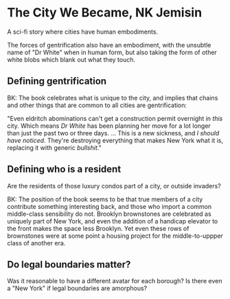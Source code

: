 # The City We Became, NK Jemisin

A sci-fi story where cities have human embodiments.

The forces of gentrification also have an embodiment, with the unsubtle name of "Dr White" when in human form,
but also taking the form of other white blobs which blank out what they touch.

## Defining gentrification

BK: The book celebrates what is unique to the city, and implies that chains and other things that are common to
all cities are gentrification:

"Even eldritch abominations can't get a construction permit overnight in _this_ city. Which means
_Dr White_ has been planning her move for a lot longer than just the past two or three days. ...
This is a new sickness, and _I should have noticed_. They're destroying everything that makes New
York what it is, replacing it with generic _bullshit_."


## Defining who is a resident
Are the residents of those luxury condos part of a city, or outside invaders?

BK: The position of the book seems to be that true members of a city contribute something
interesting back, and those who import a common middle-class sensibility do not.
Brooklyn brownstones are celebrated as uniquely part of New York, and even the addition of a
handicap elevator to the front makes the space less Brooklyn.
Yet even these rows of brownstones were at some point a housing project for the middle-to-uppper
class of another era.

## Do legal boundaries matter?
Was it reasonable to have a different avatar for each borough? Is there even a "New York" if legal boundaries are amorphous?
